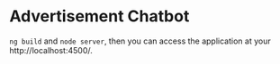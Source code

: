 # Advertisement Chatbot

`ng build` and `node server`, then you can access the application at your http://localhost:4500/.
